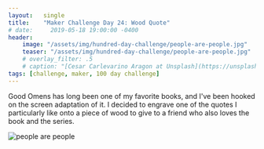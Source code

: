 ```yaml
---
layout:   single
title:    "Maker Challenge Day 24: Wood Quote"
# date:     2019-05-18 19:00:00 -0400
header:
    image: "/assets/img/hundred-day-challenge/people-are-people.jpg"
    teaser: "/assets/img/hundred-day-challenge/people-are-people.jpg"
    # overlay_filter: .5
    # caption: "[Cesar Carlevarino Aragon at Unsplash](https://unsplash.com/photos/NL_DF0Klepc)"
tags: [challenge, maker, 100 day challenge]
---
```

Good Omens has long been one of my favorite books, and I've been hooked on the screen adaptation of it. I decided to engrave one of the quotes I particularly like onto a piece of wood to give to a friend who also loves the book and the series.

![people are people]({{"/assets/img/hundred-day-challenge/people-are-people.jpg"}})

